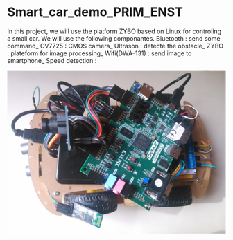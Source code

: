 # Smart_car_demo_PRIM_ENST
In this project, we will use the platform ZYBO based on Linux for controling a small car.
We will use the following componantes.
Bluetooth       : send some command_
OV7725          : CMOS camera_
Ultrason        : detecte the obstacle_
ZYBO            : plateform for image processing_
Wifi(DWA-131)   : send image to smartphone_
Speed detection : 

![Alt text](https://github.com/owenchj/Smart_car_demo_PRIM_ENST/blob/master/smart_car_demo.jpg "Optional title")
